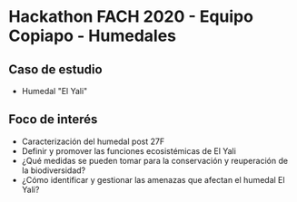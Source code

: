 # Hackathon FACH 2020 - Equipo Copiapo - Humedales

## Caso de estudio

- Humedal "El Yali"

## Foco de interés

- Caracterización del humedal post 27F
- Definir y promover las funciones ecosistémicas de El Yali
- ¿Qué medidas se pueden tomar para la conservación y reuperación de la biodiversidad?
- ¿Cómo identificar y gestionar las amenazas que afectan el humedal El Yali?
